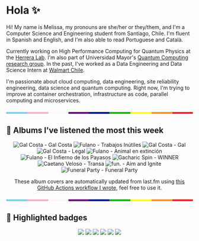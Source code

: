 # Hola ✨
Hi! My name is Melissa, my pronouns are she/her or they/them, and I'm a Computer Science and Engineering student from Santiago, Chile. I'm fluent in Spanish and English, and I'm also able to read Portuguese and Català.

Currently working on High Performance Computing for Quantum Physics at the [Herrera Lab](http://fherreralab.com/). I'm also part of Universidad Mayor's [Quantum Computing research group](https://www.diariomayor.cl/ciencia-um/docentes-y-estudiantes-crean-el-primer-grupo-de-computacion-cuantica-u-mayor.html). In the past, I've worked as a Data Engineering and Data Science Intern at [Walmart Chile](https://github.com/walmartdigital/).

I'm passionate about cloud computing, data engineering, site reliability engineering, data science and quantum computing. Right now, I'm trying to improve at container orchestration, infrastructure as code, parallel computing and microservices.

<img src="hr.png" width="100%" height="5px">

## 🎵 Albums I've listened the most this week
<!-- lastfm -->
<p align="center"><img src="https://lastfm.freetls.fastly.net/i/u/64s/173677b7fdf5c68dbcf33866a410eb09.png" title="Gal Costa - Gal Costa"> <img src="https://lastfm.freetls.fastly.net/i/u/64s/a2983eb279584e98b97492e4f6b6f724.jpg" title="Fulano - Trabajos Inútiles"> <img src="https://lastfm.freetls.fastly.net/i/u/64s/6cf61468e114e544c27ae31f2527cec7.jpg" title="Gal Costa - Gal"> <img src="https://lastfm.freetls.fastly.net/i/u/64s/4afdd6f6af9b451e8484acca5bdfb6c7.png" title="Gal Costa - Legal"> <img src="https://lastfm.freetls.fastly.net/i/u/64s/67a85fdff282efa6d4fee02fd9c3dea7.jpg" title="Fulano - Animal en extinción"> <img src="https://lastfm.freetls.fastly.net/i/u/64s/8b482fe271aa429483bf0ac8f4c49bd7.jpg" title="Fulano - El Infierno de los Payasos"> <img src="https://lastfm.freetls.fastly.net/i/u/64s/ae37587d24e34055c03e7d781fb442c9.jpg" title="Gacharic Spin - WINNER"> <img src="https://lastfm.freetls.fastly.net/i/u/64s/c1e3f8d8dfec6840f946b73e5db36be5.png" title="Caetano Veloso - Transa"> <img src="https://lastfm.freetls.fastly.net/i/u/64s/934541b38b624659909d1cb5e0f333a6.jpg" title="fun. - Aim and Ignite"> <img src="https://lastfm.freetls.fastly.net/i/u/64s/816714bb22444d9db49bf57b0f064477.jpg" title="Funeral Party - Funeral Party"> </p>

<p align="center">These album covers are automatically updated from last.fm using <a href="https://github.com/marketplace/actions/lastfm-to-markdown">this GitHub Actions workflow I wrote</a>, feel free to use it.</p>

<img src="hr.png" width="100%" height="5px">

## 🏅 Highlighted badges
<p align="center" style="vertical-align:middle;">
  <a href="https://www.credly.com/badges/c8caff74-4c34-4211-affe-8bd7692771c8"><img src="https://images.credly.com/size/100x100/images/cf9b772d-7cf9-4c11-9aa7-46ab006f0ce6/IBM_Quantum_Challenge_2021_Achievement_V2.png"></a>
  <a href="https://www.credly.com/badges/52a4021b-34e6-413d-a4bd-cc29d3a686f6"><img src="https://images.credly.com/size/100x100/images/28944969-813a-43b9-944f-7910111ce764/Professional_Certificate_-_Data_Science.png"></a>
  <a href="https://www.credly.com/badges/cfeca386-7b9d-487f-8e2b-b3cfa069c734"><img src="https://images.credly.com/size/100x100/images/ac4daa48-1924-4dc5-80cf-ede5a08bac51/Data_Science_Foundations_Specialization.png"></a>
  <a href="https://www.credly.com/badges/0372a945-8a67-4d57-9643-b46b8dbf2fa6"><img src="https://images.credly.com/size/100x100/images/4a5f4849-54ae-461f-97ad-cb9c9a04eb63/Adv_Data_Science_Specialization.png"></a>
  <a href="https://www.credly.com/badges/348acaad-19d1-4f5a-8a6f-145d80dca3dc"><img src="https://images.credly.com/size/100x100/images/1dee8dee-d779-462e-9fd4-df5119546349/Build_Smart_on_Kubernetes_World_Tour.png"></a>
  <a href="https://google.qwiklabs.com/public_profiles/9fac59c2-c0f1-4b5c-b207-47c9cd7d6072"><img src="https://cdn.qwiklabs.com/GHzcYBb00JYUF9Rgf3D9A4inwRHYnFtISMvcRlb%2FClU%3D" width="100px"></a>
</p>
